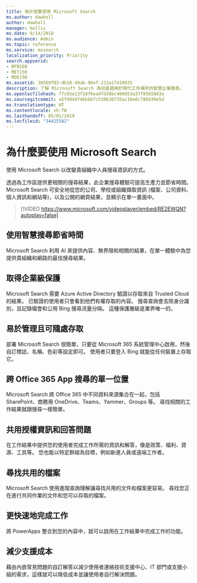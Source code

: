 ```yaml
---
title: 為什麼要使用 Microsoft Search
ms.author: dawholl
author: dawholl
manager: kellis
ms.date: 9/14/2018
ms.audience: Admin
ms.topic: reference
ms.service: mssearch
localization_priority: Priority
search.appverid:
- BFB160
- MET150
- MOE150
ms.assetid: 38569f03-db18-49ab-96ef-213a1f410935
description: 了解 Microsoft Search 為何是適用於現代工作場所的智慧企業搜尋。
ms.openlocfilehash: f7c65e13f18f6ea4fd38bc406653a37f85659d3e
ms.sourcegitcommit: a5fd9d4f46bbb7c539630735ac16e0c786939e5d
ms.translationtype: HT
ms.contentlocale: zh-TW
ms.lasthandoff: 05/01/2019
ms.locfileid: "34425582"
---
```

# <a name="why-microsoft-search"></a>為什麼要使用 Microsoft Search

使用 Microsoft Search 以改變貴組織中人員搜尋資訊的方式。 
  
透過為工作區提供更相關的搜尋結果，此企業搜尋體驗可提高生產力並節省時間。 Microsoft Search 可安全地從您的公司、學校或組織擷取資訊 (檔案、公司資料、個人資訊和網站等)，以及公開的網頁結果，並顯示在單一畫面中。

> [!VIDEO https://www.microsoft.com/videoplayer/embed/RE2EWQN?autoplay=false]
  
## <a name="save-time-with-intelligent-search"></a>使用智慧搜尋節省時間

Microsoft Search 利用 AI 來提供內容、無界限和相關的結果，在單一體驗中為您提供貴組織和網路的最佳搜尋結果。
  
## <a name="get-enterprise-grade-protection"></a>取得企業級保護

Microsoft Search 需要 Azure Active Directory 驗證以存取來自 Trusted Cloud 的結果。 已驗證的使用者只會看到他們有權存取的內容。 搜尋查詢會去除身分識別，且記錄檔會和公用 Bing 搜尋流量分隔。 這種保護層級是業界唯一的。
  
## <a name="easy-to-administer-and-available-everywhere"></a>易於管理且可隨處存取

部署 Microsoft Search 很簡單，只要從 Microsoft 365 系統管理中心啟用，然後自訂標誌、名稱、色彩等設定即可。 使用者只要登入 Bing 就能從任何裝置上存取它。
  
## <a name="one-place-to-search-across-office-365-apps"></a>跨 Office 365 App 搜尋的單一位置

Microsoft Search 將 Office 365 中不同資料來源集合在一起，包括 SharePoint、商務用 OneDrive、Teams、Yammer、Groups 等。 尋找相關的工作結果就跟搜尋一樣簡單。
  
## <a name="share-authoritative-information-and-answer-questions"></a>共用授權資訊和回答問題

在工作結果中提供您的使用者完成工作所需的資訊和解答，像是政策、福利、資源、工具等。 您也能以特定群組為目標，例如新進人員或遠端工作者。
  
## <a name="find-shared-files"></a>尋找共用的檔案

Microsoft Search 使用進階查詢理解讓尋找共用的文件和檔案更容易。 尋找您正在進行共同作業的文件和您可以存取的檔案。 
  
## <a name="complete-tasks-faster"></a>更快速地完成工作

將 PowerApps 整合到您的內容中，就可以啟用在工作結果中完成工作的功能。
  
## <a name="reduce-support-costs"></a>減少支援成本

藉由內嵌常見問題的自訂解答以減少使用者連絡技術支援中心、IT 部門或支援小組的需求，這樣就可以降低成本並讓使用者自行解決問題。
  


